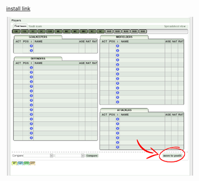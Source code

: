 <a href=https://github.com/holycrawler/do-players-move/raw/main/do-auto-move.user.js>install link</a>


<img src="https://github.com/holycrawler/do-players-move/raw/main/Screenshot.png">
